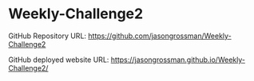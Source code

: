 # Weekly-Challenge2

GitHub Repository URL:
https://github.com/jasongrossman/Weekly-Challenge2


GitHub deployed website URL:
https://jasongrossman.github.io/Weekly-Challenge2/

